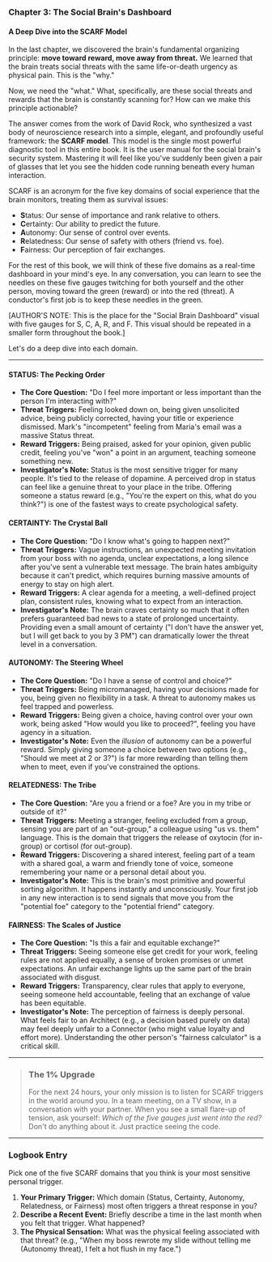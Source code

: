 ### **Chapter 3: The Social Brain's Dashboard**
#### A Deep Dive into the SCARF Model

In the last chapter, we discovered the brain's fundamental organizing principle: **move toward reward, move away from threat.** We learned that the brain treats social threats with the same life-or-death urgency as physical pain. This is the "why."

Now, we need the "what." What, specifically, are these social threats and rewards that the brain is constantly scanning for? How can we make this principle actionable?

The answer comes from the work of David Rock, who synthesized a vast body of neuroscience research into a simple, elegant, and profoundly useful framework: the **SCARF model**. This model is the single most powerful diagnostic tool in this entire book. It is the user manual for the social brain's security system. Mastering it will feel like you've suddenly been given a pair of glasses that let you see the hidden code running beneath every human interaction.

SCARF is an acronym for the five key domains of social experience that the brain monitors, treating them as survival issues:

*   **S**tatus: Our sense of importance and rank relative to others.
*   **C**ertainty: Our ability to predict the future.
*   **A**utonomy: Our sense of control over events.
*   **R**elatedness: Our sense of safety with others (friend vs. foe).
*   **F**airness: Our perception of fair exchanges.

For the rest of this book, we will think of these five domains as a real-time dashboard in your mind's eye. In any conversation, you can learn to see the needles on these five gauges twitching for both yourself and the other person, moving toward the green (reward) or into the red (threat). A conductor's first job is to keep these needles in the green.

[AUTHOR'S NOTE: This is the place for the "Social Brain Dashboard" visual with five gauges for S, C, A, R, and F. This visual should be repeated in a smaller form throughout the book.]

Let's do a deep dive into each domain.

---

#### **STATUS: The Pecking Order**
*   **The Core Question:** "Do I feel more important or less important than the person I'm interacting with?"
*   **Threat Triggers:** Feeling looked down on, being given unsolicited advice, being publicly corrected, having your title or experience dismissed. Mark's "incompetent" feeling from Maria's email was a massive Status threat.
*   **Reward Triggers:** Being praised, asked for your opinion, given public credit, feeling you've "won" a point in an argument, teaching someone something new.
*   **Investigator's Note:** Status is the most sensitive trigger for many people. It's tied to the release of dopamine. A perceived drop in status can feel like a genuine threat to your place in the tribe. Offering someone a status reward (e.g., "You're the expert on this, what do you think?") is one of the fastest ways to create psychological safety.

#### **CERTAINTY: The Crystal Ball**
*   **The Core Question:** "Do I know what's going to happen next?"
*   **Threat Triggers:** Vague instructions, an unexpected meeting invitation from your boss with no agenda, unclear expectations, a long silence after you've sent a vulnerable text message. The brain hates ambiguity because it can't predict, which requires burning massive amounts of energy to stay on high alert.
*   **Reward Triggers:** A clear agenda for a meeting, a well-defined project plan, consistent rules, knowing what to expect from an interaction.
*   **Investigator's Note:** The brain craves certainty so much that it often prefers guaranteed bad news to a state of prolonged uncertainty. Providing even a small amount of certainty ("I don't have the answer yet, but I will get back to you by 3 PM") can dramatically lower the threat level in a conversation.

#### **AUTONOMY: The Steering Wheel**
*   **The Core Question:** "Do I have a sense of control and choice?"
*   **Threat Triggers:** Being micromanaged, having your decisions made for you, being given no flexibility in a task. A threat to autonomy makes us feel trapped and powerless.
*   **Reward Triggers:** Being given a choice, having control over your own work, being asked "How would you like to proceed?", feeling you have agency in a situation.
*   **Investigator's Note:** Even the *illusion* of autonomy can be a powerful reward. Simply giving someone a choice between two options (e.g., "Should we meet at 2 or 3?") is far more rewarding than telling them when to meet, even if you've constrained the options.

#### **RELATEDNESS: The Tribe**
*   **The Core Question:** "Are you a friend or a foe? Are you in my tribe or outside of it?"
*   **Threat Triggers:** Meeting a stranger, feeling excluded from a group, sensing you are part of an "out-group," a colleague using "us vs. them" language. This is the domain that triggers the release of oxytocin (for in-group) or cortisol (for out-group).
*   **Reward Triggers:** Discovering a shared interest, feeling part of a team with a shared goal, a warm and friendly tone of voice, someone remembering your name or a personal detail about you.
*   **Investigator's Note:** This is the brain's most primitive and powerful sorting algorithm. It happens instantly and unconsciously. Your first job in any new interaction is to send signals that move you from the "potential foe" category to the "potential friend" category.

#### **FAIRNESS: The Scales of Justice**
*   **The Core Question:** "Is this a fair and equitable exchange?"
*   **Threat Triggers:** Seeing someone else get credit for your work, feeling rules are not applied equally, a sense of broken promises or unmet expectations. An unfair exchange lights up the same part of the brain associated with disgust.
*   **Reward Triggers:** Transparency, clear rules that apply to everyone, seeing someone held accountable, feeling that an exchange of value has been equitable.
*   **Investigator's Note:** The perception of fairness is deeply personal. What feels fair to an Architect (e.g., a decision based purely on data) may feel deeply unfair to a Connector (who might value loyalty and effort more). Understanding the other person's "fairness calculator" is a critical skill.

---
> ### **The 1% Upgrade**
>
> For the next 24 hours, your only mission is to listen for SCARF triggers in the world around you. In a team meeting, on a TV show, in a conversation with your partner. When you see a small flare-up of tension, ask yourself: *Which of the five gauges just went into the red?* Don't do anything about it. Just practice seeing the code.

---
### **Logbook Entry**

Pick one of the five SCARF domains that you think is your most sensitive personal trigger.
1.  **Your Primary Trigger:** Which domain (Status, Certainty, Autonomy, Relatedness, or Fairness) most often triggers a threat response in you?
2.  **Describe a Recent Event:** Briefly describe a time in the last month when you felt that trigger. What happened?
3.  **The Physical Sensation:** What was the physical feeling associated with that threat? (e.g., "When my boss rewrote my slide without telling me (Autonomy threat), I felt a hot flush in my face.")
